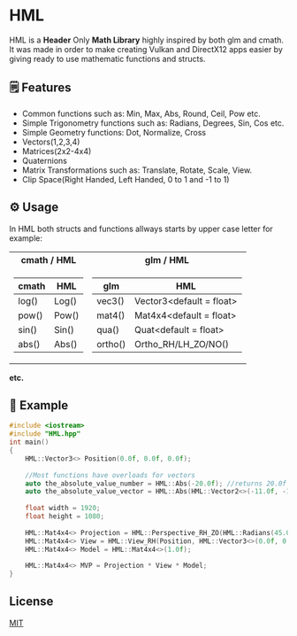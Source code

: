 # HML
HML is a **Header** Only **Math Library** highly inspired by both glm and cmath.
It was made in order to make creating Vulkan and DirectX12 apps easier by giving ready to use mathematic functions and structs. 

## :spiral_notepad: Features
 - Common functions such as: Min, Max, Abs, Round, Ceil, Pow etc. 
 - Simple Trigonometry functions such as: Radians, Degrees, Sin, Cos etc.
 - Simple Geometry functions: Dot, Normalize, Cross
 - Vectors(1,2,3,4)
 - Matrices(2x2-4x4)
 - Quaternions
 - Matrix Transformations such as: Translate, Rotate, Scale, View.
 - Clip Space(Right Handed, Left Handed, 0 to 1 and -1 to 1)

## :gear: Usage

In HML both structs and functions allways starts by upper case letter for example:

<table>
<tr>
<th> cmath / HML </th><th> glm / HML </th>
</tr>
<tr>
<td>

| cmath | HML |
|-------|-----|
| log() | Log()|
| pow() | Pow()|
| sin() | Sin()|
| abs() | Abs()|

</td>

<td>

| glm | HML |
|-------|-----|
| vec3() | Vector3<default = float>|
| mat4() | Mat4x4<default = float>|
| qua() | Quat<default = float>|
| ortho() | Ortho_RH/LH_ZO/NO()|

</td>
</tr>
<table>

**etc.**

## :page_with_curl: Example

```cpp
#include <iostream>
#include "HML.hpp"
int main()
{
    HML::Vector3<> Position(0.0f, 0.0f, 0.0f);
    
    //Most functions have overloads for vectors
    auto the_absolute_value_number = HML::Abs(-20.0f); //returns 20.0f
    auto the_absolute_value_vector = HML::Abs(HML::Vector2<>(-11.0f, -15.0f)); //returns {11.0f, 15.0f}
    
    float width = 1920;
    float height = 1080;
    
    HML::Mat4x4<> Projection = HML::Perspective_RH_ZO(HML::Radians(45.0f), width/height, 0.1f, 100.0f);
    HML::Mat4x4<> View = HML::View_RH(Position, HML::Vector3<>(0.0f, 0.0f, 1.0f), HML::Vector3<>(0.0f, -1.0f, 0.0f));
    HML::Mat4x4<> Model = HML::Mat4x4<>(1.0f);
    
    HML::Mat4x4<> MVP = Projection * View * Model;
}
```

## License
[MIT](https://choosealicense.com/licenses/mit/)
